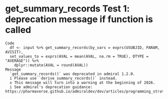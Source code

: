 # get_summary_records Test 1: deprecation message if function is called

    Code
      df <- input %>% get_summary_records(by_vars = exprs(USUBJID, PARAM, AVISIT),
      set_values_to = exprs(AVAL = mean(AVAL, na.rm = TRUE), DTYPE = "AVERAGE")) %>%
        dplyr::mutate(AVAL = round(AVAL))
    Message
      `get_summary_records()` was deprecated in admiral 1.2.0.
      i Please use `derive_summary_records()` instead.
      x This message will turn into a warning at the beginning of 2026.
      i See admiral's deprecation guidance: https://pharmaverse.github.io/admiraldev/dev/articles/programming_strategy.html#deprecation


